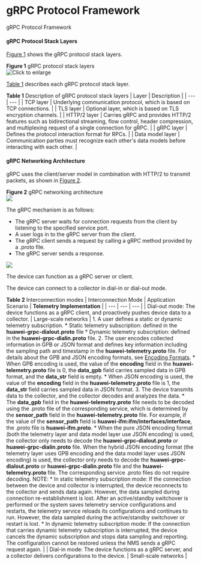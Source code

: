gRPC Protocol Framework
=======================

gRPC Protocol Framework

#### gRPC Protocol Stack Layers

[Figure 1](#EN-US_TOPIC_0000001513034226__d0e597) shows the gRPC protocol stack layers.

**Figure 1** gRPC protocol stack layers  
![](figure/en-us_image_0000001512834694.png "Click to enlarge")

[Table 1](#EN-US_TOPIC_0000001513034226__d0e606) describes each gRPC protocol stack layer.

**Table 1** Description of gRPC protocol stack layers
| Layer | Description |
| --- | --- |
| TCP layer | Underlying communication protocol, which is based on TCP connections. |
| TLS layer | Optional layer, which is based on TLS encryption channels. |
| HTTP/2 layer | Carries gRPC and provides HTTP/2 features such as bidirectional streaming, flow control, header compression, and multiplexing request of a single connection for gRPC. |
| gRPC layer | Defines the protocol interaction format for RPCs. |
| Data model layer | Communication parties must recognize each other's data models before interacting with each other. |



#### gRPC Networking Architecture

gRPC uses the client/server model in combination with HTTP/2 to transmit packets, as shown in [Figure 2](#EN-US_TOPIC_0000001513034226__fig20497185834616).

**Figure 2** gRPC networking architecture  
![](figure/en-us_image_0000001513034270.png)

The gRPC mechanism is as follows:

* The gRPC server waits for connection requests from the client by listening to the specified service port.
* A user logs in to the gRPC server from the client.
* The gRPC client sends a request by calling a gRPC method provided by a .proto file.
* The gRPC server sends a response.

![](public_sys-resources/note_3.0-en-us.png) 

The device can function as a gRPC server or client.



The device can connect to a collector in dial-in or dial-out mode.

**Table 2** Interconnection modes
| Interconnection Mode | Application Scenario | **Telemetry Implementation** |
| --- | --- | --- |
| Dial-out mode: The device functions as a gRPC client, and proactively pushes device data to a collector. | Large-scale networks | 1. A user defines a static or dynamic telemetry subscription.    * Static telemetry subscription: defined in the **huawei-grpc-dialout.proto** file    * Dynamic telemetry subscription: defined in the **huawei-grpc-dialin.proto** file. 2. The user encodes collected information in GPB or JSON format and defines key information including the sampling path and timestamp in the **huawei-telemetry.proto** file. For details about the GPB and JSON encoding formats, see [Encoding Formats](galaxy_telemetry_cfg_0029.html).    * When GPB encoding is used, the value of the **encoding** field in the **huawei-telemetry.proto** file is 0, the **data\_gpb** field carries sampled data in GPB format, and the **data\_str** field is empty.    * When JSON encoding is used, the value of the **encoding** field in the **huawei-telemetry.proto** file is 1, the **data\_str** field carries sampled data in JSON format. 3. The device transmits data to the collector, and the collector decodes and analyzes the data.    * The **data\_gpb** field in the **huawei-telemetry.proto** file needs to be decoded using the .proto file of the corresponding service, which is determined by the **sensor\_path** field in the **huawei-telemetry.proto** file. For example, if the value of the **sensor\_path** field is **huawei-ifm:ifm/interfaces/interface**, the .proto file is **huawei-ifm.proto**.    * When the pure JSON encoding format (both the telemetry layer and data model layer use JSON encoding) is used, the collector only needs to decode the **huawei-grpc-dialout.proto** or **huawei-grpc-dialin.proto** file. When the hybrid JSON encoding format (the telemetry layer uses GPB encoding and the data model layer uses JSON encoding) is used, the collector only needs to decode the **huawei-grpc-dialout.proto** or **huawei-grpc-dialin.proto** file and the **huawei-telemetry.proto** file. The corresponding service .proto files do not require decoding. NOTE:     * In static telemetry subscription mode: If the connection between the device and collector is interrupted, the device reconnects to the collector and sends data again. However, the data sampled during connection re-establishment is lost.  After an active/standby switchover is performed or the system saves telemetry service configurations and restarts, the telemetry service reloads its configurations and continues to run. However, the data sampled during the active/standby switchover or restart is lost.    * In dynamic telemetry subscription mode: If the connection that carries dynamic telemetry subscription is interrupted, the device cancels the dynamic subscription and stops data sampling and reporting. The configuration cannot be restored unless the NMS sends a gRPC request again. |
| Dial-in mode: The device functions as a gRPC server, and a collector delivers configurations to the device. | Small-scale networks |